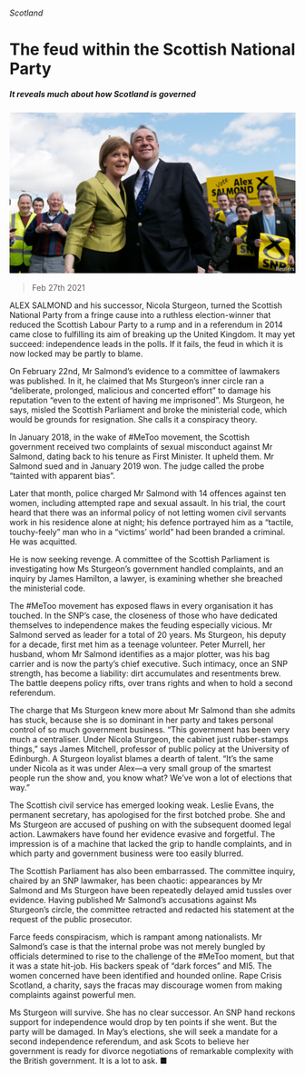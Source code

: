 ###### Scotland

# The feud within the Scottish National Party 

##### It reveals much about how Scotland is governed 

![image](images/20210227_BRP004_0.jpg) 

> Feb 27th 2021 


ALEX SALMOND and his successor, Nicola Sturgeon, turned the Scottish National Party from a fringe cause into a ruthless election-winner that reduced the Scottish Labour Party to a rump and in a referendum in 2014 came close to fulfilling its aim of breaking up the United Kingdom. It may yet succeed: independence leads in the polls. If it fails, the feud in which it is now locked may be partly to blame.


On February 22nd, Mr Salmond’s evidence to a committee of lawmakers was published. In it, he claimed that Ms Sturgeon’s inner circle ran a “deliberate, prolonged, malicious and concerted effort” to damage his reputation “even to the extent of having me imprisoned”. Ms Sturgeon, he says, misled the Scottish Parliament and broke the ministerial code, which would be grounds for resignation. She calls it a conspiracy theory.



In January 2018, in the wake of #MeToo movement, the Scottish government received two complaints of sexual misconduct against Mr Salmond, dating back to his tenure as First Minister. It upheld them. Mr Salmond sued and in January 2019 won. The judge called the probe “tainted with apparent bias”.


Later that month, police charged Mr Salmond with 14 offences against ten women, including attempted rape and sexual assault. In his trial, the court heard that there was an informal policy of not letting women civil servants work in his residence alone at night; his defence portrayed him as a “tactile, touchy-feely” man who in a “victims’ world” had been branded a criminal. He was acquitted.


He is now seeking revenge. A committee of the Scottish Parliament is investigating how Ms Sturgeon’s government handled complaints, and an inquiry by James Hamilton, a lawyer, is examining whether she breached the ministerial code.


The #MeToo movement has exposed flaws in every organisation it has touched. In the SNP’s case, the closeness of those who have dedicated themselves to independence makes the feuding especially vicious. Mr Salmond served as leader for a total of 20 years. Ms Sturgeon, his deputy for a decade, first met him as a teenage volunteer. Peter Murrell, her husband, whom Mr Salmond identifies as a major plotter, was his bag carrier and is now the party’s chief executive. Such intimacy, once an SNP strength, has become a liability: dirt accumulates and resentments brew. The battle deepens policy rifts, over trans rights and when to hold a second referendum.


The charge that Ms Sturgeon knew more about Mr Salmond than she admits has stuck, because she is so dominant in her party and takes personal control of so much government business. “This government has been very much a centraliser. Under Nicola Sturgeon, the cabinet just rubber-stamps things,” says James Mitchell, professor of public policy at the University of Edinburgh. A Sturgeon loyalist blames a dearth of talent. “It’s the same under Nicola as it was under Alex—a very small group of the smartest people run the show and, you know what? We’ve won a lot of elections that way.”


The Scottish civil service has emerged looking weak. Leslie Evans, the permanent secretary, has apologised for the first botched probe. She and Ms Sturgeon are accused of pushing on with the subsequent doomed legal action. Lawmakers have found her evidence evasive and forgetful. The impression is of a machine that lacked the grip to handle complaints, and in which party and government business were too easily blurred.


The Scottish Parliament has also been embarrassed. The committee inquiry, chaired by an SNP lawmaker, has been chaotic: appearances by Mr Salmond and Ms Sturgeon have been repeatedly delayed amid tussles over evidence. Having published Mr Salmond’s accusations against Ms Sturgeon’s circle, the committee retracted and redacted his statement at the request of the public prosecutor.


Farce feeds conspiracism, which is rampant among nationalists. Mr Salmond’s case is that the internal probe was not merely bungled by officials determined to rise to the challenge of the #MeToo moment, but that it was a state hit-job. His backers speak of “dark forces” and MI5. The women concerned have been identified and hounded online. Rape Crisis Scotland, a charity, says the fracas may discourage women from making complaints against powerful men.


Ms Sturgeon will survive. She has no clear successor. An SNP hand reckons support for independence would drop by ten points if she went. But the party will be damaged. In May’s elections, she will seek a mandate for a second independence referendum, and ask Scots to believe her government is ready for divorce negotiations of remarkable complexity with the British government. It is a lot to ask. ■

